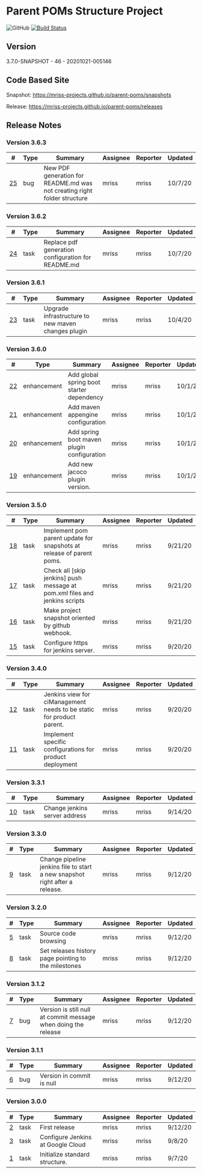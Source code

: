 # Parent POMs Structure Project

![GitHub](https://img.shields.io/github/license/MRISS-Projects/parent-poms?color=blue&label=License) [![Build Status](https://34.70.246.135/jenkins/buildStatus/icon?job=Infrastructure-Snapshot)](https://34.70.246.135/jenkins/view/mriss-parent/job/Infrastructure-Snapshot/)

## Version

3.7.0-SNAPSHOT - 46 - 20201021-005146

## Code Based Site

Snapshot: https://mriss-projects.github.io/parent-poms/snapshots

Release: https://mriss-projects.github.io/parent-poms/releases

## Release Notes

### Version 3.6.3

| # | Type | Summary | Assignee | Reporter | Updated |
| - | ---- | ------- | -------- | -------- | ------- |
| [25](https://github.com/MRISS-Projects/parent-poms/issues/25) | bug | New PDF generation for README.md was not creating right folder structure | mriss | mriss | 10/7/20 |

### Version 3.6.2

| # | Type | Summary | Assignee | Reporter | Updated |
| - | ---- | ------- | -------- | -------- | ------- |
| [24](https://github.com/MRISS-Projects/parent-poms/issues/24) | task | Replace pdf generation configuration for README.md | mriss | mriss | 10/7/20 |

### Version 3.6.1

| # | Type | Summary | Assignee | Reporter | Updated |
| - | ---- | ------- | -------- | -------- | ------- |
| [23](https://github.com/MRISS-Projects/parent-poms/issues/23) | task | Upgrade infrastructure to new maven changes plugin | mriss | mriss | 10/4/20 |

### Version 3.6.0

| # | Type | Summary | Assignee | Reporter | Updated |
| - | ---- | ------- | -------- | -------- | ------- |
| [22](https://github.com/MRISS-Projects/parent-poms/issues/22) | enhancement | Add global spring boot starter dependency | mriss | mriss | 10/1/20 |
| [21](https://github.com/MRISS-Projects/parent-poms/issues/21) | enhancement | Add maven appengine configuration | mriss | mriss | 10/1/20 |
| [20](https://github.com/MRISS-Projects/parent-poms/issues/20) | enhancement | Add spring boot maven plugin configuration | mriss | mriss | 10/1/20 |
| [19](https://github.com/MRISS-Projects/parent-poms/issues/19) | enhancement | Add new jacoco plugin version. | mriss | mriss | 10/1/20 |

### Version 3.5.0

| # | Type | Summary | Assignee | Reporter | Updated |
| - | ---- | ------- | -------- | -------- | ------- |
| [18](https://github.com/MRISS-Projects/parent-poms/issues/18) | task | Implement pom parent update for snapshots at release of parent poms. | mriss | mriss | 9/21/20 |
| [17](https://github.com/MRISS-Projects/parent-poms/issues/17) | task | Check all [skip jenkins] push message at pom.xml files and jenkins scripts | mriss | mriss | 9/21/20 |
| [16](https://github.com/MRISS-Projects/parent-poms/issues/16) | task | Make project snapshot oriented by github webhook. | mriss | mriss | 9/21/20 |
| [15](https://github.com/MRISS-Projects/parent-poms/issues/15) | task | Configure https for jenkins server. | mriss | mriss | 9/20/20 |

### Version 3.4.0

| # | Type | Summary | Assignee | Reporter | Updated |
| - | ---- | ------- | -------- | -------- | ------- |
| [12](https://github.com/MRISS-Projects/parent-poms/issues/12) | task | Jenkins view for ciManagement needs to be static for product parent. | mriss | mriss | 9/20/20 |
| [11](https://github.com/MRISS-Projects/parent-poms/issues/11) | task | Implement specific configurations for product deployment | mriss | mriss | 9/20/20 |

### Version 3.3.1

| # | Type | Summary | Assignee | Reporter | Updated |
| - | ---- | ------- | -------- | -------- | ------- |
| [10](https://github.com/MRISS-Projects/parent-poms/issues/10) | task | Change jenkins server address | mriss | mriss | 9/14/20 |

### Version 3.3.0

| # | Type | Summary | Assignee | Reporter | Updated |
| - | ---- | ------- | -------- | -------- | ------- |
| [9](https://github.com/MRISS-Projects/parent-poms/issues/9) | task | Change pipeline jenkins file to start a new snapshot right after a release. | mriss | mriss | 9/12/20 |

### Version 3.2.0

| # | Type | Summary | Assignee | Reporter | Updated |
| - | ---- | ------- | -------- | -------- | ------- |
| [5](https://github.com/MRISS-Projects/parent-poms/issues/5) | task | Source code browsing | mriss | mriss | 9/12/20 |
| [8](https://github.com/MRISS-Projects/parent-poms/issues/8) | task | Set releases history page pointing to the milestones | mriss | mriss | 9/12/20 |

### Version 3.1.2

| # | Type | Summary | Assignee | Reporter | Updated |
| - | ---- | ------- | -------- | -------- | ------- |
| [7](https://github.com/MRISS-Projects/parent-poms/issues/7) | bug | Version is still null at commit message when doing the release | mriss | mriss | 9/12/20 |

### Version 3.1.1

| # | Type | Summary | Assignee | Reporter | Updated |
| - | ---- | ------- | -------- | -------- | ------- |
| [6](https://github.com/MRISS-Projects/parent-poms/issues/6) | bug | Version in commit is null | mriss | mriss | 9/12/20 |

### Version 3.0.0

| # | Type | Summary | Assignee | Reporter | Updated |
| - | ---- | ------- | -------- | -------- | ------- |
| [2](https://github.com/MRISS-Projects/parent-poms/issues/2) | task | First release | mriss | mriss | 9/12/20 |
| [3](https://github.com/MRISS-Projects/parent-poms/issues/3) | task | Configure Jenkins at Google Cloud | mriss | mriss | 9/8/20 |
| [1](https://github.com/MRISS-Projects/parent-poms/issues/1) | task | Initialize standard structure. | mriss | mriss | 9/7/20 |

